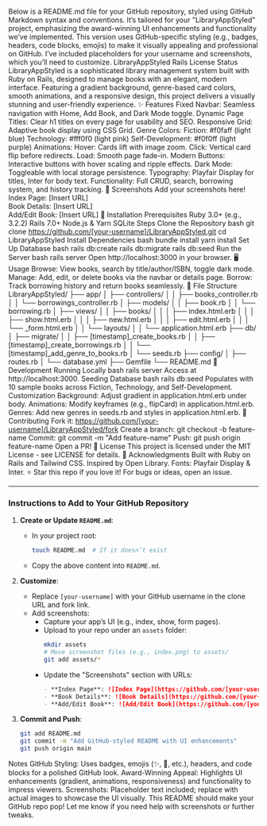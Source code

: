 Below is a README.md file for your GitHub repository, styled using GitHub Markdown syntax and conventions. It’s tailored for your "LibraryAppStyled" project, emphasizing the award-winning UI enhancements and functionality we’ve implemented. This version uses GitHub-specific styling (e.g., badges, headers, code blocks, emojis) to make it visually appealing and professional on GitHub. I’ve included placeholders for your username and screenshots, which you’ll need to customize.
LibraryAppStyled
Rails License Status
LibraryAppStyled is a sophisticated library management system built with Ruby on Rails, designed to manage books with an elegant, modern interface. Featuring a gradient background, genre-based card colors, smooth animations, and a responsive design, this project delivers a visually stunning and user-friendly experience.
✨ Features
Fixed Navbar: Seamless navigation with Home, Add Book, and Dark Mode toggle.
Dynamic Page Titles: Clear h1 titles on every page for usability and SEO.
Responsive Grid: Adaptive book display using CSS Grid.
Genre Colors: 
Fiction: #f0faff (light blue)
Technology: #fff0f0 (light pink)
Self-Development: #f0f0ff (light purple)
Animations:
Hover: Cards lift with image zoom.
Click: Vertical card flip before redirects.
Load: Smooth page fade-in.
Modern Buttons: Interactive buttons with hover scaling and ripple effects.
Dark Mode: Toggleable with local storage persistence.
Typography: Playfair Display for titles, Inter for body text.
Functionality: Full CRUD, search, borrowing system, and history tracking.
📸 Screenshots
Add your screenshots here!  
Index Page: [Insert URL]  
Book Details: [Insert URL]  
Add/Edit Book: [Insert URL]
🚀 Installation
Prerequisites
Ruby 3.0+ (e.g., 3.2.2)
Rails 7.0+
Node.js & Yarn
SQLite
Steps
Clone the Repository
bash
git clone https://github.com/[your-username]/LibraryAppStyled.git
cd LibraryAppStyled
Install Dependencies
bash
bundle install
yarn install
Set Up Database
bash
rails db:create
rails db:migrate
rails db:seed
Run the Server
bash
rails server
Open http://localhost:3000 in your browser.
🖥️ Usage
Browse: View books, search by title/author/ISBN, toggle dark mode.
Manage: Add, edit, or delete books via the navbar or details page.
Borrow: Track borrowing history and return books seamlessly.
📂 File Structure
LibraryAppStyled/
├── app/
│   ├── controllers/
│   │   ├── books_controller.rb
│   │   └── borrowings_controller.rb
│   ├── models/
│   │   ├── book.rb
│   │   └── borrowing.rb
│   ├── views/
│   │   ├── books/
│   │   │   ├── index.html.erb
│   │   │   ├── show.html.erb
│   │   │   ├── new.html.erb
│   │   │   ├── edit.html.erb
│   │   │   └── _form.html.erb
│   │   └── layouts/
│   │       └── application.html.erb
├── db/
│   ├── migrate/
│   │   ├── [timestamp]_create_books.rb
│   │   ├── [timestamp]_create_borrowings.rb
│   │   └── [timestamp]_add_genre_to_books.rb
│   └── seeds.rb
├── config/
│   ├── routes.rb
│   └── database.yml
├── Gemfile
└── README.md
🌟 Development
Running Locally
bash
rails server
Access at http://localhost:3000.
Seeding Database
bash
rails db:seed
Populates with 10 sample books across Fiction, Technology, and Self-Development.
Customization
Background: Adjust gradient in application.html.erb under body.
Animations: Modify keyframes (e.g., flipCard) in application.html.erb.
Genres: Add new genres in seeds.rb and styles in application.html.erb.
🤝 Contributing
Fork it: https://github.com/[your-username]/LibraryAppStyled/fork
Create a branch: git checkout -b feature-name
Commit: git commit -m "Add feature-name"
Push: git push origin feature-name
Open a PR!
📜 License
This project is licensed under the MIT License - see LICENSE for details.
🙌 Acknowledgments
Built with Ruby on Rails and Tailwind CSS.
Inspired by Open Library.
Fonts: Playfair Display & Inter.
⭐ Star this repo if you love it!
For bugs or ideas, open an issue.

---

### Instructions to Add to Your GitHub Repository

1. **Create or Update `README.md`**:
   - In your project root:
     ```bash
     touch README.md  # If it doesn’t exist
     ```
   - Copy the above content into `README.md`.

2. **Customize**:
   - Replace `[your-username]` with your GitHub username in the clone URL and fork link.
   - Add screenshots:
     - Capture your app’s UI (e.g., index, show, form pages).
     - Upload to your repo under an `assets` folder:
       ```bash
       mkdir assets
       # Move screenshot files (e.g., index.png) to assets/
       git add assets/*
       ```
     - Update the "Screenshots" section with URLs:
       ```markdown
       - **Index Page**: ![Index Page](https://github.com/[your-username]/LibraryAppStyled/blob/main/assets/index.png?raw=true)
       - **Book Details**: ![Book Details](https://github.com/[your-username]/LibraryAppStyled/blob/main/assets/show.png?raw=true)
       - **Add/Edit Book**: ![Add/Edit Book](https://github.com/[your-username]/LibraryAppStyled/blob/main/assets/form.png?raw=true)
       ```

3. **Commit and Push**:
   ```bash
   git add README.md
   git commit -m "Add GitHub-styled README with UI enhancements"
   git push origin main
Notes
GitHub Styling: Uses badges, emojis (✨, 🚀, etc.), headers, and code blocks for a polished GitHub look.
Award-Winning Appeal: Highlights UI enhancements (gradient, animations, responsiveness) and functionality to impress viewers.
Screenshots: Placeholder text included; replace with actual images to showcase the UI visually.
This README should make your GitHub repo pop! Let me know if you need help with screenshots or further tweaks.
